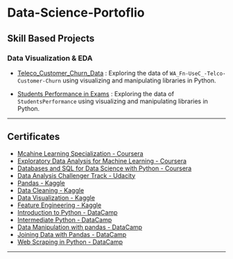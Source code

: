 # Data-Science-Portoflio #

## Skill Based Projects ##

### Data Visualization & EDA ###

* [Teleco_Customer_Churn_Data](https://github.com/MohamedBadwy360/Data-Science-Portoflio/tree/main/EDA/01.%20Teleco_Customer_Churn_Data) : Exploring the data of `WA_Fn-UseC_-Telco-Customer-Churn` using visualizing and manipulating libraries in Python.

* [Students Performance in Exams](https://github.com/MohamedBadwy360/Data-Science-Portoflio/tree/main/EDA/02.%20Students_Performance_in_Exams) : Exploring the data of `StudentsPerformance` using visualizing and manipulating libraries in Python.

---

## Certificates ##

* [Mcahine Learning Specialization - Coursera](https://www.coursera.org/account/accomplishments/specialization/XRZ2SVJVHGGN)
* [Exploratory Data Analysis for Machine Learning - Coursera](https://www.coursera.org/account/accomplishments/verify/UMPLY7VW2J6Y)
* [Databases and SQL for Data Science with Python - Coursera](https://www.coursera.org/account/accomplishments/verify/SCQSRGHM3EV6)
* [Data Analysis Challenger Track - Udacity](https://s3-us-west-2.amazonaws.com/udacity-printer/production/certificates/0a5bc481-5928-4415-809f-1394d2a70b42.pdf)
* [Pandas - Kaggle](https://www.kaggle.com/learn/certification/mohamedbadwy/pandas)
* [Data Cleaning - Kaggle](https://www.kaggle.com/learn/certification/mohamedbadwy/data-cleaning)
* [Data Visualization - Kaggle](https://www.kaggle.com/learn/certification/mohamedbadwy/data-visualization)
* [Feature Engineering - Kaggle](https://www.kaggle.com/learn/certification/mohamedbadwy/feature-engineering)
* [Introduction to Python - DataCamp](https://www.datacamp.com/statement-of-accomplishment/course/f106295c2066184bb2700c5c8b9c9a2ed83be882?share=true)
* [Intermediate Python - DataCamp](https://www.datacamp.com/statement-of-accomplishment/course/f106295c2066184bb2700c5c8b9c9a2ed83be882?share=true)
* [Data Manipulation with pandas - DataCamp](https://www.datacamp.com/statement-of-accomplishment/course/6f5a0e86f2b5ad735744e16ebafd686658dbef8b?share=true)
* [Joining Data with Pandas - DataCamp](https://www.datacamp.com/statement-of-accomplishment/course/0ef8d10267c114c5e7039106c2885b46e2e087ff?share=true)
* [Web Scraping in Python - DataCamp](https://www.datacamp.com/statement-of-accomplishment/course/f5b3abef20eefbb668db17c568b1b777fdcdb34c)


---
